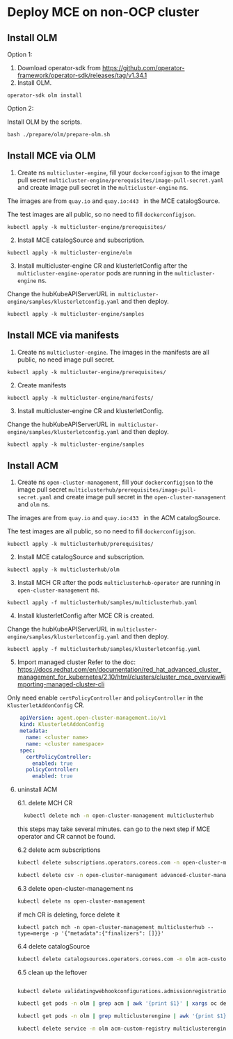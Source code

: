 # Deploy MCE on non-OCP cluster


## Install OLM

Option 1:
1. Download operator-sdk from https://github.com/operator-framework/operator-sdk/releases/tag/v1.34.1
2. Install OLM. 

```
operator-sdk olm install 
```

Option 2:

Install OLM by the scripts.

```
bash ./prepare/olm/prepare-olm.sh 
```


## Install MCE via OLM
1. Create ns `multicluster-engine`, fill your `dockerconfigjson` to the image pull secret `multicluster-engine/prerequisites/image-pull-secret.yaml` and create image pull secret in the `multicluster-engine` ns.

The images are from `quay.io` and `quay.io:443 ` in the MCE catalogSource.

The test images are all public, so no need to fill `dockerconfigjson`.

```
kubectl apply -k multicluster-engine/prerequisites/

```

2. Install MCE catalogSource and subscription.

```
kubectl apply -k multicluster-engine/olm
```

3. Install multicluster-engine CR and klusterletConfig after the `multicluster-engine-operator` pods are running in the `multicluster-engine` ns.

Change the hubKubeAPIServerURL in` multicluster-engine/samples/klusterletconfig.yaml` and then deploy.

```
kubectl apply -k multicluster-engine/samples
```

## Install MCE via manifests
1. Create ns `multicluster-engine`. The images in the manifests are all public, no need image pull secret.

```
kubectl apply -k multicluster-engine/prerequisites/

```

2. Create manifests
```
kubectl apply -k multicluster-engine/manifests/
```

3. Install multicluster-engine CR and klusterletConfig.

Change the hubKubeAPIServerURL in` multicluster-engine/samples/klusterletconfig.yaml` and then deploy.

```
kubectl apply -k multicluster-engine/samples
```

## Install ACM

1. Create ns `open-cluster-management`, fill your `dockerconfigjson` to the image pull secret `multiclusterhub/prerequisites/image-pull-secret.yaml` and create image pull secret in the `open-cluster-management` and `olm` ns.

The images are from `quay.io` and `quay.io:433 ` in the ACM catalogSource.

The test images are all public, so no need to fill `dockerconfigjson`.

```
kubectl apply -k multiclusterhub/prerequisites/

```

2. Install MCE catalogSource and subscription.

```
kubectl apply -k multiclusterhub/olm
```

3. Install MCH CR after the pods `multiclusterhub-operator` are running in `open-cluster-management` ns.  

```
kubectl apply -f multiclusterhub/samples/multiclusterhub.yaml
```

4. Install klusterletConfig after MCE CR is created.
 
Change the hubKubeAPIServerURL in `multicluster-engine/samples/klusterletconfig.yaml` and then deploy.
```
kubectl apply -f multiclusterhub/samples/klusterletconfig.yaml
```

5. Import managed cluster
Refer to the doc: https://docs.redhat.com/en/documentation/red_hat_advanced_cluster_management_for_kubernetes/2.10/html/clusters/cluster_mce_overview#importing-managed-cluster-cli

Only need enable `certPolicyController` and `policyController` in the `KlusterletAddonConfig` CR.

```yaml
    apiVersion: agent.open-cluster-management.io/v1
    kind: KlusterletAddonConfig
    metadata:
      name: <cluster name>
      name: <cluster namespace>
    spec:
      certPolicyController:
        enabled: true
      policyController:
        enabled: true

```

6. uninstall ACM

    6.1. delete MCH CR
    ```bash
      kubectl delete mch -n open-cluster-management multiclusterhub
    ```
    this steps may take several minutes. 
    can go to the next step if MCE operator and CR cannot be found.


    6.2 delete acm subscriptions
    ```bash
    kubectl delete subscriptions.operators.coreos.com -n open-cluster-management acm-operator-subscription

    kubectl delete csv -n open-cluster-management advanced-cluster-management.v2.11.0
    ```

    6.3 delete open-cluster-management ns
    ```bash
    kubectl delete ns open-cluster-management
    ```
      if mch CR is deleting, force delete it 
    ```
    kubectl patch mch -n open-cluster-management multiclusterhub --type=merge -p '{"metadata":{"finalizers": []}}'
    ```


    6.4 delete catalogSource
    ```bash
    kubectl delete catalogsources.operators.coreos.com -n olm acm-custom-registry multiclusterengine-catalog
    ```
    6.5 clean up the leftover
    ```bash
 
    kubectl delete validatingwebhookconfigurations.admissionregistration.k8s.io multiclusterengines.multicluster.openshift.io multiclusterhub-operator-validating-webhook ocm-validating-webhook

    kubectl get pods -n olm | grep acm | awk '{print $1}' | xargs oc delete pods -n olm

    kubectl get pods -n olm | grep multiclusterengine | awk '{print $1}' | xargs oc delete pods -n olm

    kubectl delete service -n olm acm-custom-registry multiclusterengine-catalog
    ```